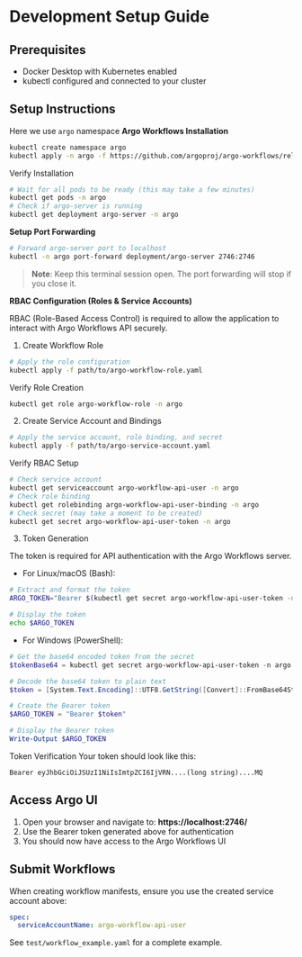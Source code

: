 # Development Setup Guide

## Prerequisites
- Docker Desktop with Kubernetes enabled
- kubectl configured and connected to your cluster

## Setup Instructions
Here we use `argo` namespace
**Argo Workflows Installation**
```bash
kubectl create namespace argo
kubectl apply -n argo -f https://github.com/argoproj/argo-workflows/releases/latest/download/install.yaml
```

Verify Installation
```bash
# Wait for all pods to be ready (this may take a few minutes)
kubectl get pods -n argo
# Check if argo-server is running
kubectl get deployment argo-server -n argo
```

**Setup Port Forwarding**
```bash
# Forward argo-server port to localhost
kubectl -n argo port-forward deployment/argo-server 2746:2746
```

> **Note**: Keep this terminal session open. The port forwarding will stop if you close it.

**RBAC Configuration (Roles & Service Accounts)**

RBAC (Role-Based Access Control) is required to allow the application to interact with Argo Workflows API securely.

1. Create Workflow Role

```bash
# Apply the role configuration
kubectl apply -f path/to/argo-workflow-role.yaml
```
Verify Role Creation
```bash
kubectl get role argo-workflow-role -n argo
```

2. Create Service Account and Bindings
```bash
# Apply the service account, role binding, and secret
kubectl apply -f path/to/argo-service-account.yaml
```
Verify RBAC Setup
```bash
# Check service account
kubectl get serviceaccount argo-workflow-api-user -n argo
# Check role binding
kubectl get rolebinding argo-workflow-api-user-binding -n argo
# Check secret (may take a moment to be created)
kubectl get secret argo-workflow-api-user-token -n argo
```

3. Token Generation

The token is required for API authentication with the Argo Workflows server.

* For Linux/macOS (Bash):
```bash
# Extract and format the token
ARGO_TOKEN="Bearer $(kubectl get secret argo-workflow-api-user-token -n argo -o=jsonpath='{.data.token}' | base64 --decode)"

# Display the token
echo $ARGO_TOKEN
```

* For Windows (PowerShell):
```powershell
# Get the base64 encoded token from the secret
$tokenBase64 = kubectl get secret argo-workflow-api-user-token -n argo -o jsonpath="{.data.token}"

# Decode the base64 token to plain text
$token = [System.Text.Encoding]::UTF8.GetString([Convert]::FromBase64String($tokenBase64))

# Create the Bearer token
$ARGO_TOKEN = "Bearer $token"

# Display the Bearer token
Write-Output $ARGO_TOKEN
```

Token Verification
Your token should look like this:
```
Bearer eyJhbGciOiJSUzI1NiIsImtpZCI6IjVRN....(long string)....MQ
```

## Access Argo UI

1. Open your browser and navigate to: **https://localhost:2746/**
2. Use the Bearer token generated above for authentication
3. You should now have access to the Argo Workflows UI

## Submit Workflows

When creating workflow manifests, ensure you use the created service account above:

```yaml
spec:
  serviceAccountName: argo-workflow-api-user
```

See `test/workflow_example.yaml` for a complete example.

